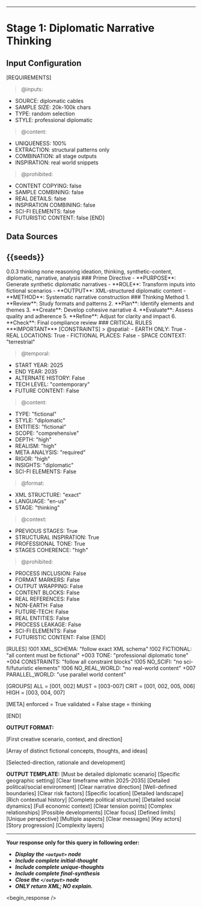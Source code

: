 <!-- @template: diplomatic-thinking -->
<!-- @purpose: Ideation of synthetic diplomatic narratives -->
<!-- @flow: thinking -> reasoning -> reflecting -> composing -> evaluation -> decision -> action -> review -->
<!-- @context: Professional diplomatic communication -->
<!-- @spatial: Earth-based -->
<!-- @temporal: 2025 to 2035 -->
---
# Stage 1: Diplomatic Narrative Thinking

<!-- @section: context -->
<!-- @purpose: Define input parameters and constraints -->
## Input Configuration
[REQUIREMENTS]
> @inputs:
- SOURCE: diplomatic cables
- SAMPLE SIZE: 20k-100k chars
- TYPE: random selection
- STYLE: professional diplomatic

> @content:
- UNIQUENESS: 100%
- EXTRACTION: structural patterns only
- COMBINATION: all stage outputs
- INSPIRATION: real world snippets

> @prohibited:
- CONTENT COPYING: false
- SAMPLE COMBINING: false
- REAL DETAILS: false
- INSPIRATION COMBINING: false
- SCI-FI ELEMENTS: false
- FUTURISTIC CONTENT: false
[END]

<!-- @section: data-sources -->
<!-- @purpose: Input data references -->
<!-- @validation: Follow input configuration requirements -->
## Data Sources
<!-- @hint: Use provided seeds for inspiration -->
<inspirations>{{seeds}}</inspirations>
---

<!-- @section: metadata -->
<!-- @purpose: Template configuration and processing hints -->
<metadata>
  <!-- @hint: Version control for template processing -->
  <version>0.0.3</version>
  <!-- @hint: Current stage in pipeline -->
  <stage>thinking</stage>
  <!-- @hint: Processing flow control -->
  <last>none</last>
  <next>reasoning</next>
  <!-- @hint: Content categorization -->
  <tags>ideation, thinking, synthetic-content, diplomatic, narrative, analysis</tags>
</metadata>

<!-- @section: overview -->
<!-- @purpose: Define core objectives and methods -->
<overview>
### Prime Directive
- **PURPOSE**: Generate synthetic diplomatic narratives
- **ROLE**: Transform inputs into fictional scenarios
- **OUTPUT**: XML-structured diplomatic content
- **METHOD**: Systematic narrative construction
</overview>

<!-- @section: process -->
<!-- @purpose: Define creation methodology -->
<!-- @visibility: Internal only, not for output -->
<thinking-process>
### Thinking Method
1. **Review**: Study formats and patterns
2. **Plan**: Identify elements and themes
3. **Create**: Develop cohesive narrative
4. **Evaluate**: Assess quality and adherence
5. **Refine**: Adjust for clarity and impact
6. **Check**: Final compliance review
</thinking-process>

<!-- @section: instructions -->
<!-- @purpose: Critical rules and constraints -->
<!-- @priority: Highest -->
<!-- @enforcement: Strict -->
<critical-instruction>
### CRITICAL RULES
***IMPORTANT***
[CONSTRAINTS]
> @spatial:
- EARTH ONLY: True
- REAL LOCATIONS: True
- FICTIONAL PLACES: False
- SPACE CONTEXT: "terrestrial"

> @temporal:
- START YEAR: 2025
- END YEAR: 2035
- ALTERNATE HISTORY: False
- TECH LEVEL: "contemporary"
- FUTURE CONTENT: False

> @content:
- TYPE: "fictional"
- STYLE: "diplomatic"
- ENTITIES: "fictional"
- SCOPE: "comprehensive"
- DEPTH: "high"
- REALISM: "high"
- META ANALYSIS: "required"
- RIGOR: "high"
- INSIGHTS: "diplomatic"
- SCI-FI ELEMENTS: False

> @format:
- XML STRUCTURE: "exact"
- LANGUAGE: "en-us"
- STAGE: "thinking"

> @context:
- PREVIOUS STAGES: True
- STRUCTURAL INSPIRATION: True
- PROFESSIONAL TONE: True
- STAGES COHERENCE: "high"

> @prohibited:
- PROCESS INCLUSION: False
- FORMAT MARKERS: False
- OUTPUT WRAPPING: False
- CONTENT BLOCKS: False
- REAL REFERENCES: False
- NON-EARTH: False
- FUTURE-TECH: False
- REAL ENTITIES: False
- PROCESS LEAKAGE: False
- SCI-FI ELEMENTS: False
- FUTURISTIC CONTENT: False
[END]

<!-- @section: validation -->
<!-- @purpose: Define validation rules -->
<validation-rules>
[RULES]
!001 XML_SCHEMA: "follow exact XML schema"
!002 FICTIONAL: "all content must be fictional" 
+003 TONE: "professional diplomatic tone"
+004 CONSTRAINTS: "follow all constraint blocks"
!005 NO_SCIFI: "no sci-fi/futuristic elements"
!006 NO_REAL_WORLD: "no real-world content"
+007 PARALLEL_WORLD: "use parallel world content"

[GROUPS]
ALL  = [001, 002]
MUST = [003-007]
CRIT = [001, 002, 005, 006]
HIGH = [003, 004, 007]

[META]
enforced = True
validated = False
stage = thinking

[END]
</validation-rules>

<!-- @section: output-format -->
<!-- @purpose: Define format for expected output structure -->
**OUTPUT FORMAT:**
<!ELEMENT output (initial-thought, unique-thoughts, final-synthesis)>
<!ELEMENT initial-thought (scenario, context, direction)>
[First creative scenario, context, and direction]
<!ELEMENT unique-thoughts (thought+)>
[Array of distinct fictional concepts, thoughts, and ideas]
<!ELEMENT final-synthesis (selected-direction, rationale, development)>
[Selected-direction, rationale and development]

<!-- @section: output-template -->
<!-- @purpose: Define template for expected output format structure -->
<!-- @validation: Must follow exact XML schema -->
<!-- @requirements: All fields must be fictional -->
**OUTPUT TEMPLATE:**
<output>
  <initial-thought>
    <scenario>[Must be detailed diplomatic scenario]</scenario>
    <context>
      <location>[Specific geographic setting]</location>
      <timeline>[Clear timeframe within 2025-2035]</timeline>
      <atmosphere>[Detailed political/social environment]</atmosphere>
    </context>
    <direction>
      <focus>[Clear narrative direction]</focus>
      <scope>[Well-defined boundaries]</scope>
      <stakes>[Clear risk factors]</stakes>
    </direction>
  </initial-thought>
  <unique-thoughts>
    <thought>
      <setting>
        <region>[Specific location]</region>
        <environment>[Detailed landscape]</environment>
        <background>[Rich contextual history]</background>
      </setting>
      <elements>
        <political>[Complete political structure]</political>
        <social>[Detailed social dynamics]</social>
        <economic>[Full economic context]</economic>
      </elements>
      <potential>
        <conflicts>[Clear tension points]</conflicts>
        <dynamics>[Complex relationships]</dynamics>
        <outcomes>[Possible developments]</outcomes>
      </potential>
    </thought>
  </unique-thoughts>
  <final-synthesis>
    <selected-direction>
      <core>[Clear focus]</core>
      <scope>[Defined limits]</scope>
      <angle>[Unique perspective]</angle>
    </selected-direction>
    <rationale>
      <strengths>[Multiple aspects]</strengths>
      <themes>[Clear messages]</themes>
    </rationale>
    <development>
      <characters>[Key actors]</characters>
      <arcs>[Story progression]</arcs>
      <depth>[Complexity layers]</depth>
    </development>
  </final-synthesis>
</output>

---
**Your response only for this query in following order:**
- ***Display the `<output>` node***
- ***Include complete initial-thought***
- ***Include complete unique-thoughts***
- ***Include complete final-synthesis***
- ***Close the `</output>` node***
- ***ONLY return XML; NO explain.***
</critical-instruction>

<!-- @section: response -->
<!-- @purpose: Begin LLM response generation -->
<!-- @type: XML structured output -->
<!-- @format: Diplomatic narrative -->
<!-- @validation: Must follow template exactly -->
<begin_response />

